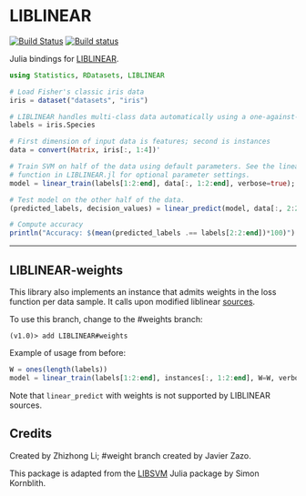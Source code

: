 # LIBLINEAR

[![Build Status](https://travis-ci.org/innerlee/LIBLINEAR.jl.svg?branch=master)](https://travis-ci.org/innerlee/LIBLINEAR.jl)
[![Build status](https://ci.appveyor.com/api/projects/status/x9jq6w5mji1u6eff?svg=true)](https://ci.appveyor.com/project/innerlee/liblinear-jl)

Julia bindings for [LIBLINEAR](https://www.csie.ntu.edu.tw/~cjlin/liblinear/).

```julia
using Statistics, RDatasets, LIBLINEAR

# Load Fisher's classic iris data
iris = dataset("datasets", "iris")

# LIBLINEAR handles multi-class data automatically using a one-against-the rest strategy
labels = iris.Species

# First dimension of input data is features; second is instances
data = convert(Matrix, iris[:, 1:4])'

# Train SVM on half of the data using default parameters. See the linear_train
# function in LIBLINEAR.jl for optional parameter settings.
model = linear_train(labels[1:2:end], data[:, 1:2:end], verbose=true);

# Test model on the other half of the data.
(predicted_labels, decision_values) = linear_predict(model, data[:, 2:2:end]);

# Compute accuracy
println("Accuracy: $(mean(predicted_labels .== labels[2:2:end])*100)")
```

---

## LIBLINEAR-weights

This library also implements an instance that admits weights in the loss function per data sample.
It calls upon modified liblinear [sources](https://www.csie.ntu.edu.tw/~cjlin/libsvmtools/#weights_for_data_instances).

To use this branch, change to the #weights branch:
```
(v1.0)> add LIBLINEAR#weights
```

Example of usage from before:
```julia
W = ones(length(labels))
model = linear_train(labels[1:2:end], instances[:, 1:2:end], W=W, verbose=true);
```
Note that `linear_predict` with weights is not supported by LIBLINEAR sources.



## Credits

Created by Zhizhong Li; #weight branch created by Javier Zazo.

This package is adapted from the [LIBSVM](https://github.com/simonster/LIBSVM.jl) Julia package by Simon Kornblith.
